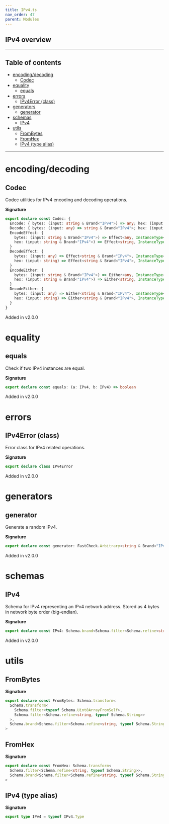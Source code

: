 ```yaml
---
title: IPv4.ts
nav_order: 47
parent: Modules
---
```


## IPv4 overview

---

<h2 class="text-delta">Table of contents</h2>

- [encoding/decoding](#encodingdecoding)
  - [Codec](#codec)
- [equality](#equality)
  - [equals](#equals)
- [errors](#errors)
  - [IPv4Error (class)](#ipv4error-class)
- [generators](#generators)
  - [generator](#generator)
- [schemas](#schemas)
  - [IPv4](#ipv4)
- [utils](#utils)
  - [FromBytes](#frombytes)
  - [FromHex](#fromhex)
  - [IPv4 (type alias)](#ipv4-type-alias)

---

# encoding/decoding

## Codec

Codec utilities for IPv4 encoding and decoding operations.

**Signature**

```ts
export declare const Codec: {
  Encode: { bytes: (input: string & Brand<"IPv4">) => any; hex: (input: string & Brand<"IPv4">) => string }
  Decode: { bytes: (input: any) => string & Brand<"IPv4">; hex: (input: string) => string & Brand<"IPv4"> }
  EncodeEffect: {
    bytes: (input: string & Brand<"IPv4">) => Effect<any, InstanceType<typeof IPv4Error>>
    hex: (input: string & Brand<"IPv4">) => Effect<string, InstanceType<typeof IPv4Error>>
  }
  DecodeEffect: {
    bytes: (input: any) => Effect<string & Brand<"IPv4">, InstanceType<typeof IPv4Error>>
    hex: (input: string) => Effect<string & Brand<"IPv4">, InstanceType<typeof IPv4Error>>
  }
  EncodeEither: {
    bytes: (input: string & Brand<"IPv4">) => Either<any, InstanceType<typeof IPv4Error>>
    hex: (input: string & Brand<"IPv4">) => Either<string, InstanceType<typeof IPv4Error>>
  }
  DecodeEither: {
    bytes: (input: any) => Either<string & Brand<"IPv4">, InstanceType<typeof IPv4Error>>
    hex: (input: string) => Either<string & Brand<"IPv4">, InstanceType<typeof IPv4Error>>
  }
}
```

Added in v2.0.0

# equality

## equals

Check if two IPv4 instances are equal.

**Signature**

```ts
export declare const equals: (a: IPv4, b: IPv4) => boolean
```

Added in v2.0.0

# errors

## IPv4Error (class)

Error class for IPv4 related operations.

**Signature**

```ts
export declare class IPv4Error
```

Added in v2.0.0

# generators

## generator

Generate a random IPv4.

**Signature**

```ts
export declare const generator: FastCheck.Arbitrary<string & Brand<"IPv4">>
```

Added in v2.0.0

# schemas

## IPv4

Schema for IPv4 representing an IPv4 network address.
Stored as 4 bytes in network byte order (big-endian).

**Signature**

```ts
export declare const IPv4: Schema.brand<Schema.filter<Schema.refine<string, typeof Schema.String>>, "IPv4">
```

Added in v2.0.0

# utils

## FromBytes

**Signature**

```ts
export declare const FromBytes: Schema.transform<
  Schema.transform<
    Schema.filter<typeof Schema.Uint8ArrayFromSelf>,
    Schema.filter<Schema.refine<string, typeof Schema.String>>
  >,
  Schema.brand<Schema.filter<Schema.refine<string, typeof Schema.String>>, "IPv4">
>
```

## FromHex

**Signature**

```ts
export declare const FromHex: Schema.transform<
  Schema.filter<Schema.refine<string, typeof Schema.String>>,
  Schema.brand<Schema.filter<Schema.refine<string, typeof Schema.String>>, "IPv4">
>
```

## IPv4 (type alias)

**Signature**

```ts
export type IPv4 = typeof IPv4.Type
```
